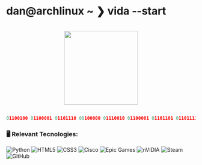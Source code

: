 # dan@archlinux ~ ❯ vida --start

<br clear="both">

<div align="center">
  <img height="196" src="https://media.tenor.com/q9s_XmoedE8AAAAi/piske-usagi.gif" style="display: block; margin: 0 auto;" />
</div>

##

```python
01100100 01100001 01101110 00100000 01110010 01100001 01101101 01101111 01110011
````
###
### 🖥️ Relevant Tecnologies:
![Python](https://img.shields.io/badge/python-3670A0?style=for-the-badge&logo=python&logoColor=ffdd54) ![HTML5](https://img.shields.io/badge/html5-%23E34F26.svg?style=for-the-badge&logo=html5&logoColor=white) ![CSS3](https://img.shields.io/badge/css3-%231572B6.svg?style=for-the-badge&logo=css3&logoColor=white) ![Cisco](https://img.shields.io/badge/cisco-%23049fd9.svg?style=for-the-badge&logo=cisco&logoColor=black) ![Epic Games](https://img.shields.io/badge/epicgames-%23313131.svg?style=for-the-badge&logo=epicgames&logoColor=white) ![nVIDIA](https://img.shields.io/badge/nVIDIA-%2376B900.svg?style=for-the-badge&logo=nVIDIA&logoColor=white) ![Steam](https://img.shields.io/badge/steam-%23003366.svg?style=for-the-badge&logo=steam&logoColor=white) ![GitHub](https://img.shields.io/badge/github-%23121011.svg?style=for-the-badge&logo=github&logoColor=white)
